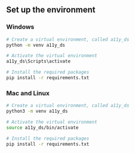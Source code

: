 ## Set up the environment

### Windows

```bash
# Create a virtual environment, called a11y_ds
python -m venv a11y_ds

# Activate the virtual environment
a11y_ds\Scripts\activate

# Install the required packages
pip install -r requirements.txt
```

### Mac and Linux

```bash
# Create a virtual environment, called a11y_ds
python3 -m venv a11y_ds

# Activate the virtual environment
source a11y_ds/bin/activate

# Install the required packages
pip install -r requirements.txt
```
    